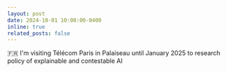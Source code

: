 ```yaml
---
layout: post
date: 2024-10-01 10:00:00-0400
inline: true
related_posts: false
---
```


🇫🇷 I'm visiting Télécom Paris in Palaiseau until January 2025 to research policy of explainable and contestable AI
